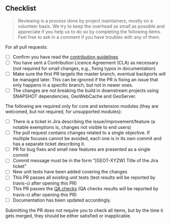 <Include a few sentences describing the overall goals for this Pull Request>

## Checklist

> Reviewing is a process done by project maintainers, mostly on a volunteer basis. We try to keep the overhead as small as possible and appreciate if you help us to do so by completing the following items. Feel free to ask in a comment if you have troubles with any of them.

For all pull requests:

- [ ] Confirm you have read the [contribution guidelines](https://github.com/geotools/geotools/blob/master/CONTRIBUTING.md) 
- [ ] You have sent a Contribution Licence Agreement (CLA) as necessary (not required for small changes, e.g., fixing typos in documentation)
- [ ] Make sure the first PR targets the master branch, eventual backports will be managed later. This can be ignored if the PR is fixing an issue that only happens in a specific branch, but not in newer ones.
- [ ] The changes are not breaking the build in downstream projects using SNAPSHOT dependencies, GeoWebCache and GeoServer.

The following are required only for core and extension modules (they are welcomed, but not required, for unsupported modules):
- [ ] There is a ticket in Jira describing the issue/improvement/feature (a notable exemptions is, changes not visible to end users)
- [ ] The pull request contains changes related to a single objective. If multiple focuses cannot be avoided, each one is in its own commit and has a separate ticket describing it.
- [ ] PR for bug fixes and small new features are presented as a single commit
- [ ] Commit message must be in the form "[GEOT-XYZW] Title of the Jira ticket"
- [ ] New unit tests have been added covering the changes
- [ ] This PR passes all existing unit tests (test results will be reported by travis-ci after opening this PR)
- [ ] This PR passes the [QA checks](https://docs.geotools.org/latest/developer/conventions/code/qa.html) (QA checks results will be reported by travis-ci after opening this PR)
- [ ] Documentation has been updated accordingly.

Submitting the PR does not require you to check all items, but by the time it gets merged, they should be either satisfied or inapplicable.
